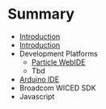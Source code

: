 # Summary

* [Introduction](README.md)
* [Introduction](documentation/Introduction.md)
* Development Platforms
   * [Particle WebIDE](documentation/Particle.md)
   * Tbd
* [Arduino IDE](documentation/Arduino.md)
* Broadcom WICED SDK
* Javascript

